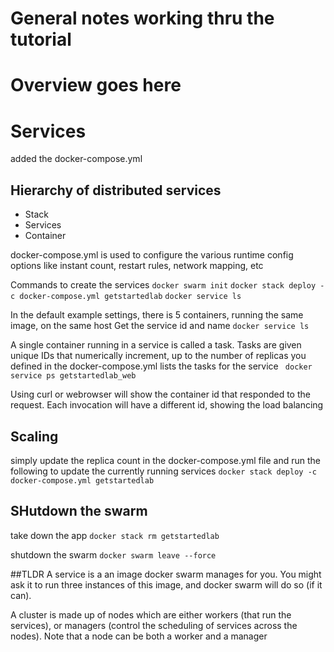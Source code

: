 # General notes working thru the tutorial

# Overview goes here

# Services
added the docker-compose.yml

## Hierarchy of distributed services
* Stack
* Services
* Container

docker-compose.yml is used to configure the various runtime config options like
instant count, restart rules, network mapping, etc

Commands to create the services
    `docker swarm init`
    `docker stack deploy -c docker-compose.yml getstartedlab`
    `docker service ls`

In the default example settings, there is 5 containers, running the same image, on the same host
    Get the service id and name
    `docker service ls`

A single container running in a service is called a task. Tasks are given unique IDs that numerically increment, up to the number of replicas you defined in the docker-compose.yml
    lists the tasks for the service
    ` docker service ps getstartedlab_web`

Using curl or webrowser will show the container id that responded to the request.  Each invocation will have a different id, showing the load balancing
## Scaling
simply update the replica count in the docker-compose.yml file and run the following to update the currently running services 
    `docker stack deploy -c docker-compose.yml getstartedlab`

## SHutdown the swarm
take down the app
    `docker stack rm getstartedlab`

shutdown the swarm
    `docker swarm leave --force`

##TLDR
A service is a an image docker swarm manages for you. You might ask it to run three instances of this image, and docker swarm will do so (if it can).

A cluster is made up of nodes which are either workers (that run the services), or managers (control the scheduling of services across the nodes). Note that a node can be both a worker and a manager